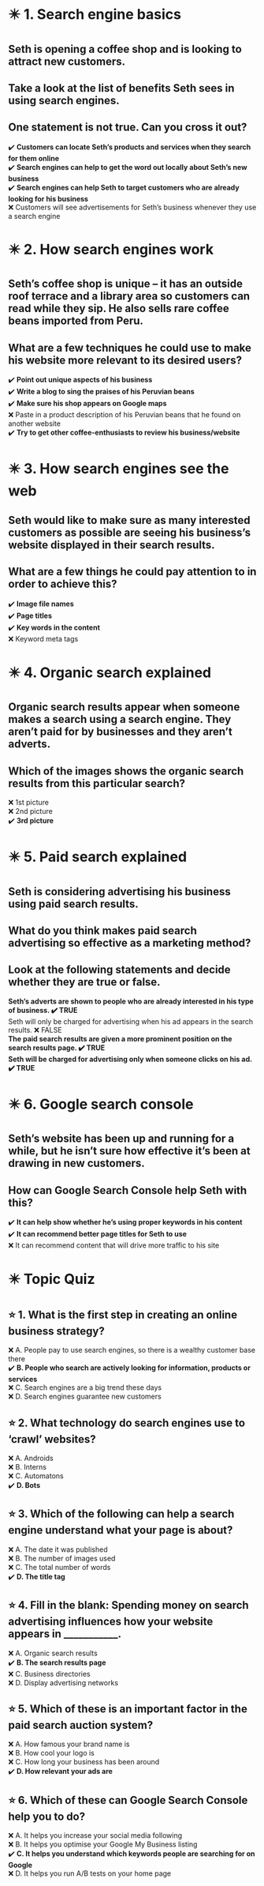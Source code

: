 # :eight_pointed_black_star: 1. Search engine basics

## Seth is opening a coffee shop and is looking to attract new customers.

## Take a look at the list of benefits Seth sees in using search engines.

## One statement is not true. Can you cross it out?

:heavy_check_mark: **Customers can locate Seth’s products and services when they search for them online**\
:heavy_check_mark: **Search engines can help to get the word out locally about Seth’s new business**\
:heavy_check_mark: **Search engines can help Seth to target customers who are already looking for his business**\
:x: Customers will see advertisements for Seth’s business whenever they use a search engine

# :eight_pointed_black_star: 2. How search engines work

## Seth’s coffee shop is unique – it has an outside roof terrace and a library area so customers can read while they sip. He also sells rare coffee beans imported from Peru.

## What are a few techniques he could use to make his website more relevant to its desired users?

:heavy_check_mark: **Point out unique aspects of his business**\
:heavy_check_mark: **Write a blog to sing the praises of his Peruvian beans**\
:heavy_check_mark: **Make sure his shop appears on Google maps**\
:x: Paste in a product description of his Peruvian beans that he found on another website\
:heavy_check_mark: **Try to get other coffee-enthusiasts to review his business/website**

# :eight_pointed_black_star: 3. How search engines see the web

## Seth would like to make sure as many interested customers as possible are seeing his business’s website displayed in their search results.

## What are a few things he could pay attention to in order to achieve this?

:heavy_check_mark: **Image file names**\
:heavy_check_mark: **Page titles**\
:heavy_check_mark: **Key words in the content**\
:x: Keyword meta tags

# :eight_pointed_black_star: 4. Organic search explained

## Organic search results appear when someone makes a search using a search engine. They aren’t paid for by businesses and they aren’t adverts.

## Which of the images shows the organic search results from this particular search?

:x: 1st picture\
:x: 2nd picture\
:heavy_check_mark: **3rd picture**

# :eight_pointed_black_star: 5. Paid search explained

## Seth is considering advertising his business using paid search results.

## What do you think makes paid search advertising so effective as a marketing method?

## Look at the following statements and decide whether they are true or false.

**Seth’s adverts are shown to people who are already interested in his type of business. :heavy_check_mark: TRUE**\
Seth will only be charged for advertising when his ad appears in the search results. :x: FALSE\
**The paid search results are given a more prominent position on the search results page. :heavy_check_mark: TRUE**\
**Seth will be charged for advertising only when someone clicks on his ad. :heavy_check_mark: TRUE**

# :eight_pointed_black_star: 6. Google search console

## Seth’s website has been up and running for a while, but he isn’t sure how effective it’s been at drawing in new customers.

## How can Google Search Console help Seth with this?

:heavy_check_mark: **It can help show whether he’s using proper keywords in his content**\
:heavy_check_mark: **It can recommend better page titles for Seth to use**\
:x: It can recommend content that will drive more traffic to his site

# :eight_pointed_black_star: Topic Quiz

## :star: 1. What is the first step in creating an online business strategy?

:x: A. People pay to use search engines, so there is a wealthy customer base there\
:heavy_check_mark: **B. People who search are actively looking for information, products or services**\
:x: C. Search engines are a big trend these days\
:x: D. Search engines guarantee new customers

## :star: 2. What technology do search engines use to ‘crawl’ websites?

:x: A. Androids\
:x: B. Interns\
:x: C. Automatons\
:heavy_check_mark: **D. Bots**

## :star: 3. Which of the following can help a search engine understand what your page is about?

:x: A. The date it was published\
:x: B. The number of images used\
:x: C. The total number of words\
:heavy_check_mark: **D. The title tag**

## :star: 4. Fill in the blank: Spending money on search advertising influences how your website appears in ___________.

:x: A. Organic search results\
:heavy_check_mark: **B. The search results page**\
:x: C. Business directories\
:x: D. Display advertising networks 

## :star: 5. Which of these is an important factor in the paid search auction system?

:x: A. How famous your brand name is\
:x: B. How cool your logo is\
:x: C. How long your business has been around\
:heavy_check_mark: **D. How relevant your ads are**

## :star: 6. Which of these can Google Search Console help you to do?

:x: A. It helps you increase your social media following\
:x: B. It helps you optimise your Google My Business listing\
:heavy_check_mark: **C. It helps you understand which keywords people are searching for on Google**\
:x: D. It helps you run A/B tests on your home page
